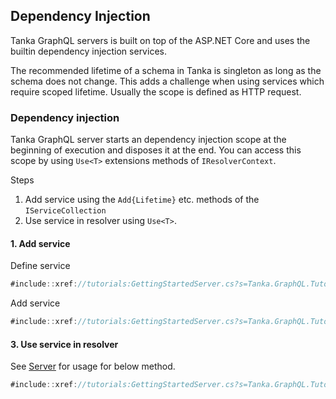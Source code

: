 ## Dependency Injection

Tanka GraphQL servers is built on top of the ASP.NET Core and uses
the builtin dependency injection services.

The recommended lifetime of a schema in Tanka is singleton as long
as the schema does not change. This adds a challenge when using
services which require scoped lifetime. Usually the scope is defined
as HTTP request.

### Dependency injection

Tanka GraphQL server starts an dependency injection scope at the beginning of
execution and disposes it at the end. You can access this scope by using `Use<T>`
extensions methods of `IResolverContext`.

Steps

1. Add service using the `Add{Lifetime}` etc. methods of the `IServiceCollection`
2. Use service in resolver using `Use<T>`.

#### 1. Add service

Define service

```csharp
#include::xref://tutorials:GettingStartedServer.cs?s=Tanka.GraphQL.Tutorials.GettingStarted.ResolverController
```

Add service

```csharp
#include::xref://tutorials:GettingStartedServer.cs?s=Tanka.GraphQL.Tutorials.GettingStarted.Startup.AddExecutionScopedService
```

#### 3. Use service in resolver

See [Server](xref://04-server.md) for usage for below method.

```csharp
#include::xref://tutorials:GettingStartedServer.cs?s=Tanka.GraphQL.Tutorials.GettingStarted.SchemaCache.UseService
```
